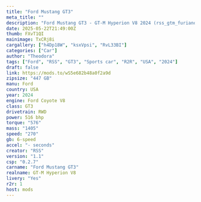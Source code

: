 ```yaml
---
title: "Ford Mustang GT3"
meta_title: ""
description: "Ford Mustang GT3 - GT-M Hyperion V8 2024 (rss_gtm_furiano_96_v6) by RSS"
date: 2025-05-22T21:49:00Z
thumb: FXvT1QI
mainimage: TxCRj8i
cargallery: ["h4Dp18W", "ksxVpsi", "RvL33BI"]
categories: ["Car"]
author: "Theodora"
tags: ["Ford", "RSS", "GT3", "Sports car", "R2R", "USA", "2024"]
draft: false
link: https://mods.to/wS5e682b48a0f2a9d
zipsize: "447 GB"
manu: Ford
country: USA
year: 2024
engine: Ford Coyote V8
class: GT3
drivetrain: RWD
power: 516 bhp 
torque: "576"
mass: "1405"
speed: "270"
gb: 6-speed
accel: "- seconds"
creator: "RSS"
version: "1.1"
csp: "0.2.7"
carname: "Ford Mustang GT3"
realname: GT-M Hyperion V8
livery: "Yes"
r2r: 1
host: mods
---
```

